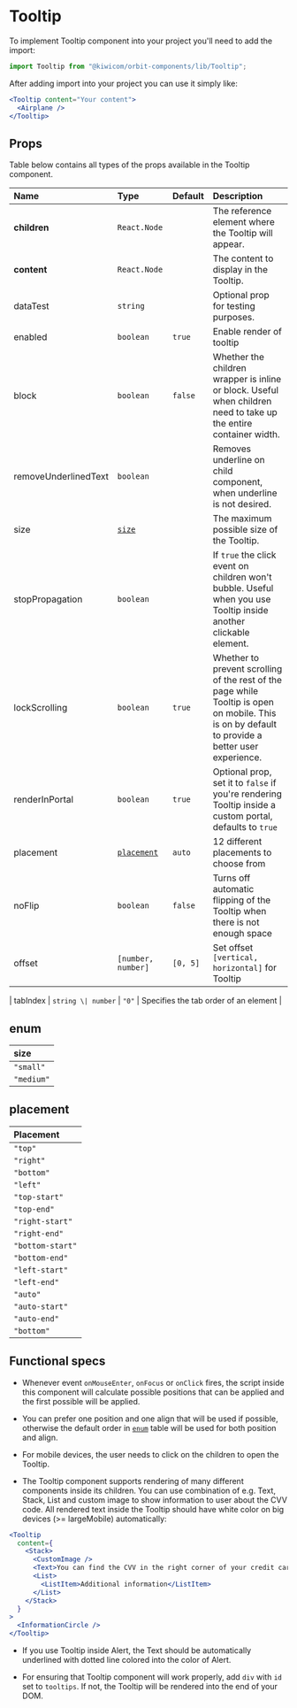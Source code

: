 # Tooltip

To implement Tooltip component into your project you'll need to add the import:

```jsx
import Tooltip from "@kiwicom/orbit-components/lib/Tooltip";
```

After adding import into your project you can use it simply like:

```jsx
<Tooltip content="Your content">
  <Airplane />
</Tooltip>
```

## Props

Table below contains all types of the props available in the Tooltip component.

| Name                 | Type                      | Default  | Description                                                                                                                                      |
| :------------------- | :------------------------ | :------- | :----------------------------------------------------------------------------------------------------------------------------------------------- |
| **children**         | `React.Node`              |          | The reference element where the Tooltip will appear.                                                                                             |
| **content**          | `React.Node`              |          | The content to display in the Tooltip.                                                                                                           |
| dataTest             | `string`                  |          | Optional prop for testing purposes.                                                                                                              |
| enabled              | `boolean`                 | `true`   | Enable render of tooltip                                                                                                                         |
| block                | `boolean`                 | `false`  | Whether the children wrapper is inline or block. Useful when children need to take up the entire container width.                                |
| removeUnderlinedText | `boolean`                 |          | Removes underline on child component, when underline is not desired.                                                                             |
| size                 | [`size`](#size)           |          | The maximum possible size of the Tooltip.                                                                                                        |
| stopPropagation      | `boolean`                 |          | If `true` the click event on children won't bubble. Useful when you use Tooltip inside another clickable element.                                |
| lockScrolling        | `boolean`                 | `true`   | Whether to prevent scrolling of the rest of the page while Tooltip is open on mobile. This is on by default to provide a better user experience. |
| renderInPortal       | `boolean`                 | `true`   | Optional prop, set it to `false` if you're rendering Tooltip inside a custom portal, defaults to `true`                                          |
| placement            | [`placement`](#placement) | `auto`   | 12 different placements to choose from                                                                                                           |
| noFlip               | `boolean`                 | `false`  | Turns off automatic flipping of the Tooltip when there is not enough space                                                                       |
| offset               | `[number, number]`        | `[0, 5]` | Set offset `[vertical, horizontal]` for Tooltip                                                                                                  |

| tabIndex | `string \| number` | `"0"` | Specifies the tab order of an element |

## enum

| size       |
| :--------- |
| `"small"`  |
| `"medium"` |

## placement

| Placement        |
| :--------------- |
| `"top"`          |
| `"right"`        |
| `"bottom"`       |
| `"left"`         |
| `"top-start"`    |
| `"top-end"`      |
| `"right-start"`  |
| `"right-end"`    |
| `"bottom-start"` |
| `"bottom-end"`   |
| `"left-start"`   |
| `"left-end"`     |
| `"auto"`         |
| `"auto-start"`   |
| `"auto-end"`     |
| `"bottom"`       |

## Functional specs

- Whenever event `onMouseEnter`, `onFocus` or `onClick` fires, the script inside this component will calculate possible positions that can be applied and the first possible will be applied.

- You can prefer one position and one align that will be used if possible, otherwise the default order in [`enum`](#enum) table will be used for both position and align.

- For mobile devices, the user needs to click on the children to open the Tooltip.

- The Tooltip component supports rendering of many different components inside its children. You can use combination of e.g. Text, Stack, List and custom image to show information to user about the CVV code. All rendered text inside the Tooltip should have white color on big devices (>= largeMobile) automatically:

```jsx
<Tooltip
  content={
    <Stack>
      <CustomImage />
      <Text>You can find the CVV in the right corner of your credit card.</Text>
      <List>
        <ListItem>Additional information</ListItem>
      </List>
    </Stack>
  }
>
  <InformationCircle />
</Tooltip>
```

- If you use Tooltip inside Alert, the Text should be automatically underlined with dotted line colored into the color of Alert.

- For ensuring that Tooltip component will work properly, add `div` with `id` set to `tooltips`. If not, the Tooltip will be rendered into the end of your DOM.
